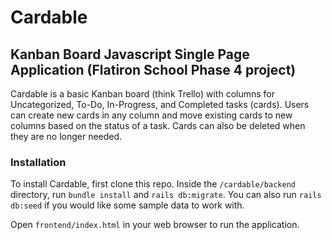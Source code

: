 # Cardable
## Kanban Board Javascript Single Page Application (Flatiron School Phase 4 project)

Cardable is a basic Kanban board (think Trello) with columns for Uncategorized, To-Do, In-Progress, and Completed tasks (cards). Users can create new cards in any column and move existing cards to new columns based on the status of a task. Cards can also be deleted when they are no longer needed.

### Installation

To install Cardable, first clone this repo. Inside the `/cardable/backend` directory, run `bundle install` and `rails db:migrate`. You can also run `rails db:seed` if you would like some sample data to work with.

Open `frontend/index.html` in your web browser to run the application.
